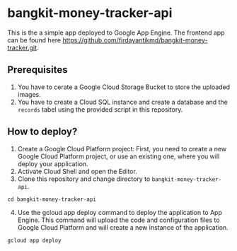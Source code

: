 # bangkit-money-tracker-api
This is the a simple app deployed to Google App Engine. The frontend app can be found here https://github.com/firdayantikmd/bangkit-money-tracker.git.

## Prerequisites
1. You have to cerate a Google Cloud Storage Bucket to store the uploaded images.
2. You have to create a Cloud SQL instance and create a database and the `records` tabel using the provided script in this repository.

## How to deploy?
1. Create a Google Cloud Platform project: First, you need to create a new Google Cloud Platform project, or use an existing one, where you will deploy your application.
2. Activate Cloud Shell and open the Editor.
3. Clone this repository and change directory to `bangkit-money-tracker-api`.
```
cd bangkit-money-tracker-api
```
4. Use the gcloud app deploy command to deploy the application to App Engine. This command will upload the code and configuration files to Google Cloud Platform and will create a new instance of the application.
```
gcloud app deploy
```
